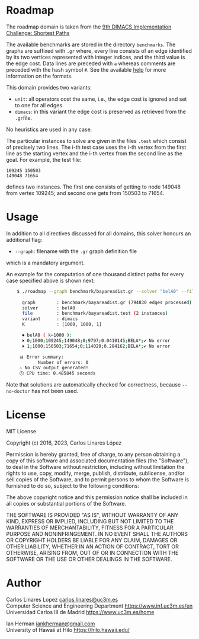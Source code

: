 # Roadmap #

The roadmap domain is taken from the [9th DIMACS Implementation Challenge:
Shortest Paths](http://www.diag.uniroma1.it/~challenge9/download.shtml#benchmark)

The available benchmarks are stored in the directory `benchmarks`. The graphs
are suffixed with `.gr` where, every line consists of an edge identified by its
two vertices represented with integer indices, and the third value is the edge
cost. Data lines are preceded with `a` whereas comments are preceded with the
hash symbol `#`. See the available
[help](http://www.diag.uniroma1.it/~challenge9/format.shtml) for more
information on the formats.

This domain provides two variants:

* `unit`: all operators cost the same, i.e., the edge cost is ignored and set to
  one for all edges.
* `dimacs`: in this variant the edge cost is preserved as retrieved from the
  `.gr`file.

No heuristics are used in any case.

The particular instances to solve are given in the files `.test` which consist
of precisely two lines. The i-th test case uses the i-th vertex from the first
line as the starting vertex and the i-th vertex from the second line as the
goal. For example, the test file:

``` text
109245 150503
149048 71654
```

defines two instances. The first one consists of getting to node 149048 from
vertex 109245; and second one gets from 150503 to 71654.

# Usage #

In addition to all directives discussed for all domains, this solver honours an
additional flag:

* `--graph`: filename with the `.gr` graph definition file

which is a mandatory argument.

An example for the computation of one thousand distinct paths for every case
specified above is shown next:

``` sh
    $ ./roadmap --graph benchmark/bayareadist.gr --solver "belA0" --file benchmark/bayareadist.test --variant dimacs --k 1000
    
      graph        : benchmark/bayareadist.gr (794830 edges processed)
      solver       : belA0
      file         : benchmark/bayareadist.test (2 instances)
      variant      : dimacs
      K            : [1000, 1000, 1] 

      ⏺ belA0 ( k=1000 ): 
      ⏵ 0;1000;109245;149048;0;9797;0.0410145;BELA*;✔ No error
      ⏵ 1;1000;150503;71654;0;114029;0.284162;BELA*;✔ No error

     📊 Error summary: 
            Number of errors: 0
     ⚠ No CSV output generated!
     🕒 CPU time: 0.485845 seconds
```

Note that solutions are automatically checked for correctness, because
`--no-doctor` has not been used.

# License #

MIT License

Copyright (c) 2016, 2023, Carlos Linares López

Permission is hereby granted, free of charge, to any person obtaining a copy
of this software and associated documentation files (the "Software"), to deal
in the Software without restriction, including without limitation the rights
to use, copy, modify, merge, publish, distribute, sublicense, and/or sell
copies of the Software, and to permit persons to whom the Software is
furnished to do so, subject to the following conditions:

The above copyright notice and this permission notice shall be included in all
copies or substantial portions of the Software.

THE SOFTWARE IS PROVIDED "AS IS", WITHOUT WARRANTY OF ANY KIND, EXPRESS OR
IMPLIED, INCLUDING BUT NOT LIMITED TO THE WARRANTIES OF MERCHANTABILITY,
FITNESS FOR A PARTICULAR PURPOSE AND NONINFRINGEMENT. IN NO EVENT SHALL THE
AUTHORS OR COPYRIGHT HOLDERS BE LIABLE FOR ANY CLAIM, DAMAGES OR OTHER
LIABILITY, WHETHER IN AN ACTION OF CONTRACT, TORT OR OTHERWISE, ARISING FROM,
OUT OF OR IN CONNECTION WITH THE SOFTWARE OR THE USE OR OTHER DEALINGS IN THE
SOFTWARE.


# Author #

Carlos Linares Lopez <carlos.linares@uc3m.es>  
Computer Science and Engineering Department <https://www.inf.uc3m.es/en>  
Universidad Carlos III de Madrid <https://www.uc3m.es/home>

Ian Herman <iankherman@gmail.com>  
University of Hawaii at Hilo <https://hilo.hawaii.edu/>  
